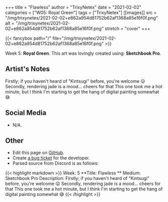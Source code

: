 +++
title =       "Flawless"
author =      "TrixyNetex"
date =        "2021-02-02"
categories =  ["W05: Royal Green"]
tags =        ["TrixyNetex"]
[[images]]
                      src = "/img/trixynetex/2021-02-02+e862a954d81752b62af1368a85e16f0f.png"
                      alt = "/img/trixynetex/2021-02-02+e862a954d81752b62af1368a85e16f0f.png"
                      stretch = "cover"
+++


{{< fancybox path="/" file="/img/trixynetex/2021-02-02+e862a954d81752b62af1368a85e16f0f.png" >}}


Week 5: **Royal Green**. This art was lovingly created using: **Sketchbook Pro**.

## Artist's Notes

Firstly;  if you haven't heard of "Kintsugi" before, you're welcome 😛
Secondly, rendering jade is a mood... cheers for that
This one took me a hot minute, but I think I'm starting to get the hang of digital painting somewhat 😅

## Social Media

- N/A.

## Other

- Edit this page on [GitHub](https://github.com/teaminkling/web-refresh/edit/main/blog/content/blog/trixynetex-week-5-f539.md).
- Create [a bug ticket](https://github.com/teaminkling/web-refresh/issues/new?assignees=&labels=bug&template=problem-report.md&title=) for the developer.
- Parsed source from Discord is as follows:

{{< highlight markdown >}}
Week: 5
**Title:  Flawless **
Medium: Sketchbook Pro
Description: Firstly;  if you haven't heard of "Kintsugi" before, you're welcome 😛
Secondly, rendering jade is a mood... cheers for that
This one took me a hot minute, but I think I'm starting to get the hang of digital painting somewhat 😅
{{< /highlight >}}